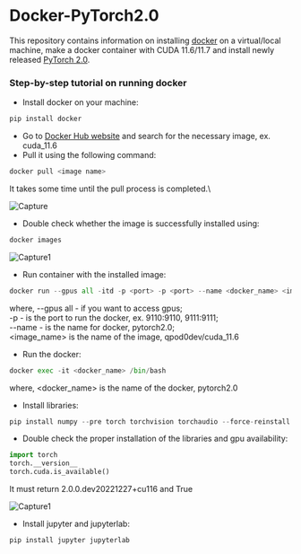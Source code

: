 # Docker-PyTorch2.0

This repository contains information on installing [docker](https://www.docker.com/) on a virtual/local machine, make a docker container with CUDA 11.6/11.7 and install newly released [PyTorch 2.0](https://pytorch.org/get-started/pytorch-2.0/).

### Step-by-step tutorial on running docker
* Install docker on your machine:
```python
pip install docker
```
* Go to [Docker Hub website](https://hub.docker.com/) and search for the necessary image, ex. cuda_11.6
* Pull it using the following command:
```python
docker pull <image name>
```
It takes some time until the pull process is completed.\

![Capture](https://user-images.githubusercontent.com/50166164/209746959-7b68f8e0-e009-442c-96bb-2c084b74692d.PNG)

* Double check whether the image is successfully installed using: 
```python
docker images
```
![Capture1](https://user-images.githubusercontent.com/50166164/209746985-5fd47b6e-c91d-4c1b-9cdd-97307150ec38.PNG)

* Run container with the installed image:
```python
docker run --gpus all -itd -p <port> -p <port> --name <docker_name> <image_name>
```
where, --gpus all - if you want to access gpus;\
-p - is the port to run the docker, ex. 9110:9110, 9111:9111;\
--name - is the name for docker, pytorch2.0;\
<image_name> is the name of the image, qpod0dev/cuda_11.6

* Run the docker:

```python
docker exec -it <docker_name> /bin/bash
```
where, <docker_name> is the name of the docker, pytorch2.0

* Install libraries:
```python
pip install numpy --pre torch torchvision torchaudio --force-reinstall --extra-index-url https://download.pytorch.org/whl/nightly/cu116
```
* Double check the proper installation of the libraries and gpu availability:
```python
import torch
torch.__version__
torch.cuda.is_available()
```
It must return 2.0.0.dev20221227+cu116 and True

![Capture1](https://user-images.githubusercontent.com/50166164/209747727-88acd0c2-57fd-48e2-a89d-e1fc8720b8c1.PNG)

* Install jupyter and jupyterlab:
```python
pip install jupyter jupyterlab
```


